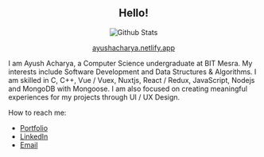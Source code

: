 <h2 align="center">Hello!</h2>
<p align="center">
    <img src="https://github-readme-stats.vercel.app/api?username=jash139&count_private=true&show_icons=true&theme=react" alt="Github Stats" />
</p>

<p align="center">
    <a href="https://ayushacharya.netlify.app" target="_blank">
        ayushacharya.netlify.app
    </a>
</p>

<p>I am Ayush Acharya, a Computer Science undergraduate at BIT Mesra. My interests include Software Development and Data Structures & Algorithms. I am skilled in C, C++, Vue / Vuex, Nuxtjs, React / Redux, JavaScript, Nodejs and MongoDB with Mongoose. I am also focused on creating meaningful experiences for my projects through UI / UX Design.</p>

How to reach me:
* [Portfolio](https://ayushacharya.netlify.app)
* [LinkedIn](https://www.linkedin.com/in/ayush-acharya-5a2178203)
* [Email](mailto:ayushacharya1309@gmail.com)